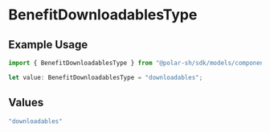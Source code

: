 # BenefitDownloadablesType

## Example Usage

```typescript
import { BenefitDownloadablesType } from "@polar-sh/sdk/models/components";

let value: BenefitDownloadablesType = "downloadables";
```

## Values

```typescript
"downloadables"
```